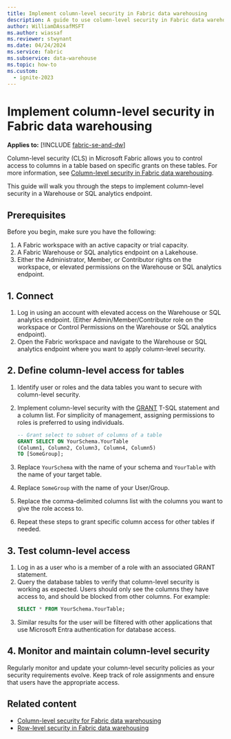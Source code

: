 ```yaml
---
title: Implement column-level security in Fabric data warehousing
description: A guide to use column-level security in Fabric data warehousing.
author: WilliamDAssafMSFT
ms.author: wiassaf
ms.reviewer: stwynant
ms.date: 04/24/2024
ms.service: fabric
ms.subservice: data-warehouse
ms.topic: how-to
ms.custom:
  - ignite-2023
---
```

# Implement column-level security in Fabric data warehousing

**Applies to:** [!INCLUDE [fabric-se-and-dw](includes/applies-to-version/fabric-se-and-dw.md)]

Column-level security (CLS) in Microsoft Fabric allows you to control access to columns in a table based on specific grants on these tables. For more information, see [Column-level security in Fabric data warehousing](column-level-security.md).

This guide will walk you through the steps to implement column-level security in a Warehouse or SQL analytics endpoint. 

## Prerequisites

Before you begin, make sure you have the following:

1. A Fabric workspace with an active capacity or trial capacity.
1. A Fabric Warehouse or SQL analytics endpoint on a Lakehouse.
1. Either the Administrator, Member, or Contributor rights on the workspace, or elevated permissions on the Warehouse or SQL analytics endpoint.

## 1. Connect

1. Log in using an account with elevated access on the Warehouse or SQL analytics endpoint. (Either Admin/Member/Contributor role on the workspace or Control Permissions on the Warehouse or SQL analytics endpoint).
1. Open the Fabric workspace and navigate to the Warehouse or SQL analytics endpoint where you want to apply column-level security.

## 2. Define column-level access for tables

1. Identify user or roles and the data tables you want to secure with column-level security.
1. Implement column-level security with the [GRANT](/sql/t-sql/statements/grant-transact-sql?view=fabric&preserve-view=true) T-SQL statement and a column list. For simplicity of management, assigning permissions to roles is preferred to using individuals.
    ```sql
    -- Grant select to subset of columns of a table
    GRANT SELECT ON YourSchema.YourTable 
    (Column1, Column2, Column3, Column4, Column5) 
    TO [SomeGroup];
    ```

1. Replace `YourSchema` with the name of your schema and `YourTable` with the name of your target table.
1. Replace `SomeGroup` with the name of your User/Group.
1. Replace the comma-delimited columns list with the columns you want to give the role access to.
1. Repeat these steps to grant specific column access for other tables if needed.

## 3. Test column-level access

1. Log in as a user who is a member of a role with an associated GRANT statement.
1. Query the database tables to verify that column-level security is working as expected. Users should only see the columns they have access to, and should be blocked from other columns. For example:
    ```sql
    SELECT * FROM YourSchema.YourTable;
    ```
1. Similar results for the user will be filtered with other applications that use Microsoft Entra authentication for database access.

## 4. Monitor and maintain column-level security

Regularly monitor and update your column-level security policies as your security requirements evolve. Keep track of role assignments and ensure that users have the appropriate access.

## Related content

- [Column-level security for Fabric data warehousing](column-level-security.md)
- [Row-level security in Fabric data warehousing](row-level-security.md)
